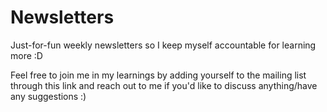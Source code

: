 # Newsletters
Just-for-fun weekly newsletters so I keep myself accountable for learning more :D

Feel free to join me in my learnings by adding yourself to the mailing list through this link and reach out to me if you'd like to discuss anything/have any suggestions :)